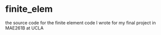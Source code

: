 # finite_elem
the source code for the finite element code I wrote for my final project in MAE261B at UCLA
